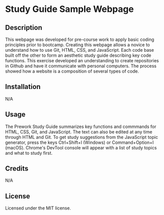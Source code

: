 # Study Guide Sample Webpage

## Description

This webpage was developed for pre-course work to apply basic coding principles prior to bootcamp. Creating this webpage allows a novice to understand how to use Git, HTML, CSS, and JavaScript. Each code base built off the other to form an aesthetic study guide describing key code functions. This exercise developed an understanding to create repositories in Github and have it communicate with personal computers. The process showed how a website is a composition of several types of code.

## Installation

N/A

## Usage

The Prework Study Guide summarizes key functions and commmands for HTML, CSS, Git, and JavaScript. The text can also be edited at any time through HTML and Git. To get study suggestions from the JavaScript topic generator, press the keys Ctrl+Shift+I (Windows) or Command+Option+I (macOS). Chrome's DevTool console will appear with a list of study topics and what to study first.

## Credits

N/A

## License

Licensed under the MIT license.
